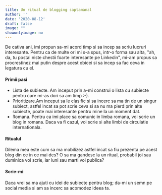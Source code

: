 ```yaml
---
title: Un ritual de blogging saptamanal
author: ''
date: '2020-08-12'
draft: false
image: ""
showonlyimage: no
---
```


De cativa ani, imi propun sa-mi acord timp si sa incep sa scriu lucruri interesante. Pentru ca de multe ori mi s-a spus, intr-o forma sau alta, "ah, da, tu postai niste chestii foarte interesante pe Linkedin", mi-am propus sa procrestinez mai putin despre acest obicei si sa incep sa fac ceva in legatura cu el. <!--more-->

#### Primii pasi

* Lista de subiecte. Am inceput prin a-mi construi o lista cu subiecte pentru care mi-as dori sa am timp :-). 
* Prioritizare.Am inceput sa le clasific si sa incerc sa ma tin de un singur subiect, astfel incat sa pot scrie ceva si sa nu ma pierd prin alte subiecte, poate mai interesante pentru mine la un moment dat.
* Romana. Pentru ca imi place sa comunic in limba romana, voi scrie un blog in romana. Daca va fi cazul, voi scrie si alte limbi de circulatie internationala.


#### Ritualul

Dilema mea este cum sa ma mobilizez astfel incat sa fiu prezenta pe acest blog din ce in ce mai des? O sa ma gandesc la un ritual, probabil joi sau duminica voi scrie, iar luni sau marti voi publica? 

#### Scrie-mi

Daca vrei sa ma ajuti cu idei de subiecte pentru blog; da-mi un semn pe social media si am sa incerc sa acomodez ideea ta.